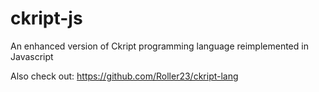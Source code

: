 # ckript-js

An enhanced version of Ckript programming language reimplemented in Javascript

Also check out: https://github.com/Roller23/ckript-lang